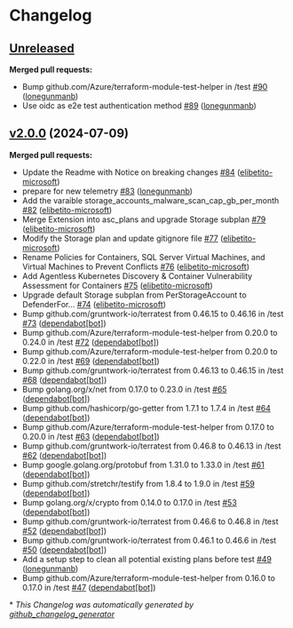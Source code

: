 # Changelog

## [Unreleased](https://github.com/Azure/terraform-azure-mdc-defender-plans-azure/tree/HEAD)

**Merged pull requests:**

- Bump github.com/Azure/terraform-module-test-helper in /test [\#90](https://github.com/Azure/terraform-azure-mdc-defender-plans-azure/pull/90) ([lonegunmanb](https://github.com/lonegunmanb))
- Use oidc as e2e test authentication method [\#89](https://github.com/Azure/terraform-azure-mdc-defender-plans-azure/pull/89) ([lonegunmanb](https://github.com/lonegunmanb))

## [v2.0.0](https://github.com/Azure/terraform-azure-mdc-defender-plans-azure/tree/v2.0.0) (2024-07-09)

**Merged pull requests:**

- Update the Readme with Notice on breaking changes [\#84](https://github.com/Azure/terraform-azure-mdc-defender-plans-azure/pull/84) ([elibetito-microsoft](https://github.com/elibetito-microsoft))
- prepare for new telemetry [\#83](https://github.com/Azure/terraform-azure-mdc-defender-plans-azure/pull/83) ([lonegunmanb](https://github.com/lonegunmanb))
- Add the varaible storage\_accounts\_malware\_scan\_cap\_gb\_per\_month [\#82](https://github.com/Azure/terraform-azure-mdc-defender-plans-azure/pull/82) ([elibetito-microsoft](https://github.com/elibetito-microsoft))
- Merge Extension into asc\_plans and upgrade Storage subplan [\#79](https://github.com/Azure/terraform-azure-mdc-defender-plans-azure/pull/79) ([elibetito-microsoft](https://github.com/elibetito-microsoft))
- Modify the Storage plan and update gitignore file [\#77](https://github.com/Azure/terraform-azure-mdc-defender-plans-azure/pull/77) ([elibetito-microsoft](https://github.com/elibetito-microsoft))
- Rename Policies for Containers, SQL Server Virtual Machines, and Virtual Machines to Prevent Conflicts [\#76](https://github.com/Azure/terraform-azure-mdc-defender-plans-azure/pull/76) ([elibetito-microsoft](https://github.com/elibetito-microsoft))
- Add Agentless Kubernetes Discovery & Container Vulnerability Assessment for Containers [\#75](https://github.com/Azure/terraform-azure-mdc-defender-plans-azure/pull/75) ([elibetito-microsoft](https://github.com/elibetito-microsoft))
- Upgrade default Storage subplan from PerStorageAccount to DefenderFor… [\#74](https://github.com/Azure/terraform-azure-mdc-defender-plans-azure/pull/74) ([elibetito-microsoft](https://github.com/elibetito-microsoft))
- Bump github.com/gruntwork-io/terratest from 0.46.15 to 0.46.16 in /test [\#73](https://github.com/Azure/terraform-azure-mdc-defender-plans-azure/pull/73) ([dependabot[bot]](https://github.com/apps/dependabot))
- Bump github.com/Azure/terraform-module-test-helper from 0.20.0 to 0.24.0 in /test [\#72](https://github.com/Azure/terraform-azure-mdc-defender-plans-azure/pull/72) ([dependabot[bot]](https://github.com/apps/dependabot))
- Bump github.com/Azure/terraform-module-test-helper from 0.20.0 to 0.22.0 in /test [\#69](https://github.com/Azure/terraform-azure-mdc-defender-plans-azure/pull/69) ([dependabot[bot]](https://github.com/apps/dependabot))
- Bump github.com/gruntwork-io/terratest from 0.46.13 to 0.46.15 in /test [\#68](https://github.com/Azure/terraform-azure-mdc-defender-plans-azure/pull/68) ([dependabot[bot]](https://github.com/apps/dependabot))
- Bump golang.org/x/net from 0.17.0 to 0.23.0 in /test [\#65](https://github.com/Azure/terraform-azure-mdc-defender-plans-azure/pull/65) ([dependabot[bot]](https://github.com/apps/dependabot))
- Bump github.com/hashicorp/go-getter from 1.7.1 to 1.7.4 in /test [\#64](https://github.com/Azure/terraform-azure-mdc-defender-plans-azure/pull/64) ([dependabot[bot]](https://github.com/apps/dependabot))
- Bump github.com/Azure/terraform-module-test-helper from 0.17.0 to 0.20.0 in /test [\#63](https://github.com/Azure/terraform-azure-mdc-defender-plans-azure/pull/63) ([dependabot[bot]](https://github.com/apps/dependabot))
- Bump github.com/gruntwork-io/terratest from 0.46.8 to 0.46.13 in /test [\#62](https://github.com/Azure/terraform-azure-mdc-defender-plans-azure/pull/62) ([dependabot[bot]](https://github.com/apps/dependabot))
- Bump google.golang.org/protobuf from 1.31.0 to 1.33.0 in /test [\#61](https://github.com/Azure/terraform-azure-mdc-defender-plans-azure/pull/61) ([dependabot[bot]](https://github.com/apps/dependabot))
- Bump github.com/stretchr/testify from 1.8.4 to 1.9.0 in /test [\#59](https://github.com/Azure/terraform-azure-mdc-defender-plans-azure/pull/59) ([dependabot[bot]](https://github.com/apps/dependabot))
- Bump golang.org/x/crypto from 0.14.0 to 0.17.0 in /test [\#53](https://github.com/Azure/terraform-azure-mdc-defender-plans-azure/pull/53) ([dependabot[bot]](https://github.com/apps/dependabot))
- Bump github.com/gruntwork-io/terratest from 0.46.6 to 0.46.8 in /test [\#52](https://github.com/Azure/terraform-azure-mdc-defender-plans-azure/pull/52) ([dependabot[bot]](https://github.com/apps/dependabot))
- Bump github.com/gruntwork-io/terratest from 0.46.1 to 0.46.6 in /test [\#50](https://github.com/Azure/terraform-azure-mdc-defender-plans-azure/pull/50) ([dependabot[bot]](https://github.com/apps/dependabot))
- Add a setup step to clean all potential existing plans before test [\#49](https://github.com/Azure/terraform-azure-mdc-defender-plans-azure/pull/49) ([lonegunmanb](https://github.com/lonegunmanb))
- Bump github.com/Azure/terraform-module-test-helper from 0.16.0 to 0.17.0 in /test [\#47](https://github.com/Azure/terraform-azure-mdc-defender-plans-azure/pull/47) ([dependabot[bot]](https://github.com/apps/dependabot))



\* *This Changelog was automatically generated by [github_changelog_generator](https://github.com/github-changelog-generator/github-changelog-generator)*
